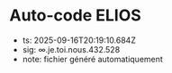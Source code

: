 # Auto-code ELIOS
- ts: 2025-09-16T20:19:10.684Z
- sig: ∞.je.toi.nous.432.528
- note: fichier généré automatiquement